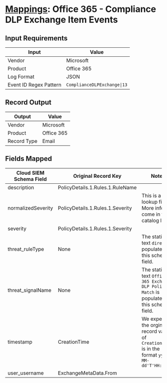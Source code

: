 # [Mappings](README.md): Office 365 - Compliance DLP Exchange Item Events

## Input Requirements

|Input|Value|
|-----|-----|
|Vendor|Microsoft|
|Product|Office 365|
|Log Format|JSON|
|Event ID Regex Pattern|`ComplianceDLPExchange\|13`|

## Record Output

|Output|Value|
|------|-----|
|Vendor|Microsoft|
|Product|Office 365|
|Record Type|Email|

## Fields Mapped

|Cloud SIEM Schema Field|Original Record Key|Notes|
|-----------------------|-------------------|-----|
|description|PolicyDetails.1.Rules.1.RuleName||
|normalizedSeverity|PolicyDetails.1.Rules.1.Severity|This is a lookup field. More info to come in the catalog later...|
|severity|PolicyDetails.1.Rules.1.Severity||
|threat_ruleType|None|The static text `direct` is populated in this schema field.|
|threat_signalName|None|The static text `Office 365 Exchange DLP Policy Match` is populated in this schema field.|
|timestamp|CreationTime|We expect the orginal record value of `CreationTime` is in the format `yyyy-MM-dd'T'HH:mm:ss`|
|user_username|ExchangeMetaData.From||


